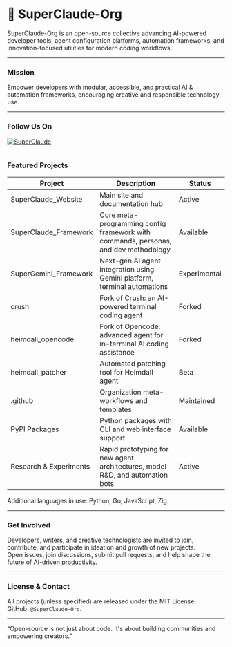 # 🧠 SuperClaude-Org

SuperClaude-Org is an open-source collective advancing AI-powered developer tools, agent configuration platforms, automation frameworks, and innovation-focused utilities for modern coding workflows.

***

### Mission

Empower developers with modular, accessible, and practical AI & automation frameworks, encouraging creative and responsible technology use.

***
### Follow Us On

[![SuperClaude](https://skillicons.dev/icons?i=twitter)](https://x.com/SuperClaude_Dev)
<td><a target="_blank" href="https://discord.gg/4ZgNubDzJh"><img src="https://dcbadge.limes.pink/api/server/4ZgNubDzJh" alt="" /></a></td>
 

### Featured Projects

| Project                  | Description                                                                            | Status      |
|--------------------------|----------------------------------------------------------------------------------------|-------------|
| SuperClaude_Website      | Main site and documentation hub                                                        | Active      |
| SuperClaude_Framework    | Core meta-programming config framework with commands, personas, and dev methodology    | Available   |
| SuperGemini_Framework    | Next-gen AI agent integration using Gemini platform, terminal automations              | Experimental|
| crush                    | Fork of Crush: an AI-powered terminal coding agent                                     | Forked      |
| heimdall_opencode        | Fork of Opencode: advanced agent for in-terminal AI coding assistance                  | Forked      |
| heimdall_patcher         | Automated patching tool for Heimdall agent                                             | Beta        |
| .github                  | Organization meta-workflows and templates                                              | Maintained  |
| PyPI Packages            | Python packages with CLI and web interface support                                     | Available   |
| Research & Experiments   | Rapid prototyping for new agent architectures, model R&D, and automation bots         | Active      |

Additional languages in use: Python, Go, JavaScript, Zig.

***

### Get Involved

Developers, writers, and creative technologists are invited to join, contribute, and participate in ideation and growth of new projects.  
Open issues, join discussions, submit pull requests, and help shape the future of AI-driven productivity.

***

### License & Contact

All projects (unless specified) are released under the MIT License.  
GitHub: `@SuperClaude-Org`.

***

“Open-source is not just about code. It's about building communities and empowering creators."
